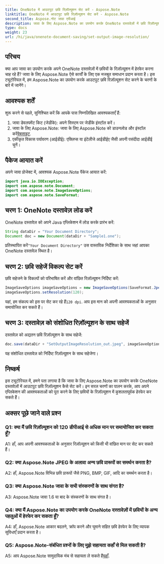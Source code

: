 ```yaml
---
title: OneNote में आउटपुट छवि रिज़ॉल्यूशन सेट करें - Aspose.Note
linktitle: OneNote में आउटपुट छवि रिज़ॉल्यूशन सेट करें - Aspose.Note
second_title: Aspose.नोट जावा एपीआई
description: जावा के लिए Aspose.Note का उपयोग करके OneNote दस्तावेज़ों में छवि रिज़ॉल्यूशन को समायोजित करना सीखें। आसान कार्यान्वयन के लिए हमारी चरण-दर-चरण मार्गदर्शिका का पालन करें
type: docs
weight: 23
url: /hi/java/onenote-document-saving/set-output-image-resolution/
---
```

## परिचय

क्या आप जावा का उपयोग करके अपने OneNote दस्तावेज़ों में छवियों के रिज़ॉल्यूशन में हेरफेर करना चाह रहे हैं? जावा के लिए Aspose.Note ऐसे कार्यों के लिए एक मजबूत समाधान प्रदान करता है। इस ट्यूटोरियल में, हम Aspose.Note का उपयोग करके आउटपुट छवि रिज़ॉल्यूशन सेट करने के चरणों के बारे में जानेंगे।

## आवश्यक शर्तें

शुरू करने से पहले, सुनिश्चित करें कि आपके पास निम्नलिखित आवश्यकताएँ हैं:

1. जावा डेवलपमेंट किट (जेडीके): अपने सिस्टम पर जेडीके इंस्टॉल करें।
2. जावा के लिए Aspose.Note: जावा के लिए Aspose.Note को डाउनलोड और इंस्टॉल करें[वेबसाइट](https://releases.aspose.com/note/java/).
3. एकीकृत विकास पर्यावरण (आईडीई): एक्लिप्स या इंटेलीजे आईडीईए जैसी अपनी पसंदीदा आईडीई चुनें।

## पैकेज आयात करें

अपने जावा प्रोजेक्ट में, आवश्यक Aspose.Note पैकेज आयात करें:

```java
import java.io.IOException;
import com.aspose.note.Document;
import com.aspose.note.ImageSaveOptions;
import com.aspose.note.SaveFormat;
```

## चरण 1: OneNote दस्तावेज़ लोड करें

OneNote दस्तावेज़ को अपने Java एप्लिकेशन में लोड करके प्रारंभ करें:

```java
String dataDir = "Your Document Directory";
Document doc = new Document(dataDir + "Sample1.one");
```

 प्रतिस्थापित करें`"Your Document Directory"` उस वास्तविक निर्देशिका के साथ जहां आपका OneNote दस्तावेज़ स्थित है।

## चरण 2: छवि सहेजें विकल्प सेट करें

छवि सहेजने के विकल्पों को परिभाषित करें और वांछित रिज़ॉल्यूशन निर्दिष्ट करें:

```java
ImageSaveOptions imageSaveOptions = new ImageSaveOptions(SaveFormat.Jpeg);
imageSaveOptions.setResolution(120);
```

 यहां, हम संकल्प को इस पर सेट कर रहे हैं`120 dpi`. आप इस मान को अपनी आवश्यकताओं के अनुसार समायोजित कर सकते हैं।

## चरण 3: दस्तावेज़ को संशोधित रिज़ॉल्यूशन के साथ सहेजें

दस्तावेज़ को अद्यतन छवि रिज़ॉल्यूशन के साथ सहेजें:

```java
doc.save(dataDir + "SetOutputImageResolution_out.jpeg", imageSaveOptions);
```

यह संशोधित दस्तावेज़ को निर्दिष्ट रिज़ॉल्यूशन के साथ सहेजेगा।

## निष्कर्ष

इस ट्यूटोरियल में, हमने पता लगाया है कि जावा के लिए Aspose.Note का उपयोग करके OneNote दस्तावेज़ों में आउटपुट छवि रिज़ॉल्यूशन कैसे सेट करें। इन सरल चरणों का पालन करके, आप अपने एप्लिकेशन की आवश्यकताओं को पूरा करने के लिए छवियों के रिज़ॉल्यूशन में कुशलतापूर्वक हेरफेर कर सकते हैं।


## अक्सर पूछे जाने वाले प्रश्न

### Q1: क्या मैं छवि रिज़ॉल्यूशन को 120 डीपीआई से अधिक मान पर समायोजित कर सकता हूँ?

A1: हाँ, आप अपनी आवश्यकताओं के अनुसार रिज़ॉल्यूशन को किसी भी वांछित मान पर सेट कर सकते हैं।

### Q2: क्या Aspose.Note JPEG के अलावा अन्य छवि प्रारूपों का समर्थन करता है?

A2: हाँ, Aspose.Note विभिन्न छवि प्रारूपों जैसे PNG, BMP, GIF, आदि का समर्थन करता है।

### Q3: क्या Aspose.Note जावा के सभी संस्करणों के साथ संगत है?

A3: Aspose.Note जावा 1.6 या बाद के संस्करणों के साथ संगत है।

### Q4: क्या मैं Aspose.Note का उपयोग करके OneNote दस्तावेज़ों में छवियों के अन्य पहलुओं में हेरफेर कर सकता हूँ?

A4: हाँ, Aspose.Note आकार बदलने, क्रॉप करने और घुमाने सहित छवि हेरफेर के लिए व्यापक सुविधाएँ प्रदान करता है।

### Q5: Aspose.Note-संबंधित प्रश्नों के लिए मुझे सहायता कहाँ से मिल सकती है?

 A5: आप Aspose.Note सामुदायिक मंच से सहायता ले सकते हैं[यहाँ](https://forum.aspose.com/c/note/28).